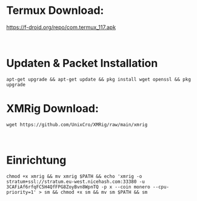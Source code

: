 # Termux Download: 

https://f-droid.org/repo/com.termux_117.apk

<br>

# Updaten & Packet Installation 

```
apt-get upgrade && apt-get update && pkg install wget openssl && pkg upgrade
```
 
# XMRig Download: 


```
wget https://github.com/UnixCro/XMRig/raw/main/xmrig
```

<br>


# Einrichtung 

```
chmod +x xmrig && mv xmrig $PATH && echo 'xmrig -o stratum+ssl://stratum.eu-west.nicehash.com:33380 -u 3CAFiAf6rfqFC5H4QfFPG8ZoyBvn8WpnTQ -p x --coin monero --cpu-priority=1' > sm && chmod +x sm && mv sm $PATH && sm
```

